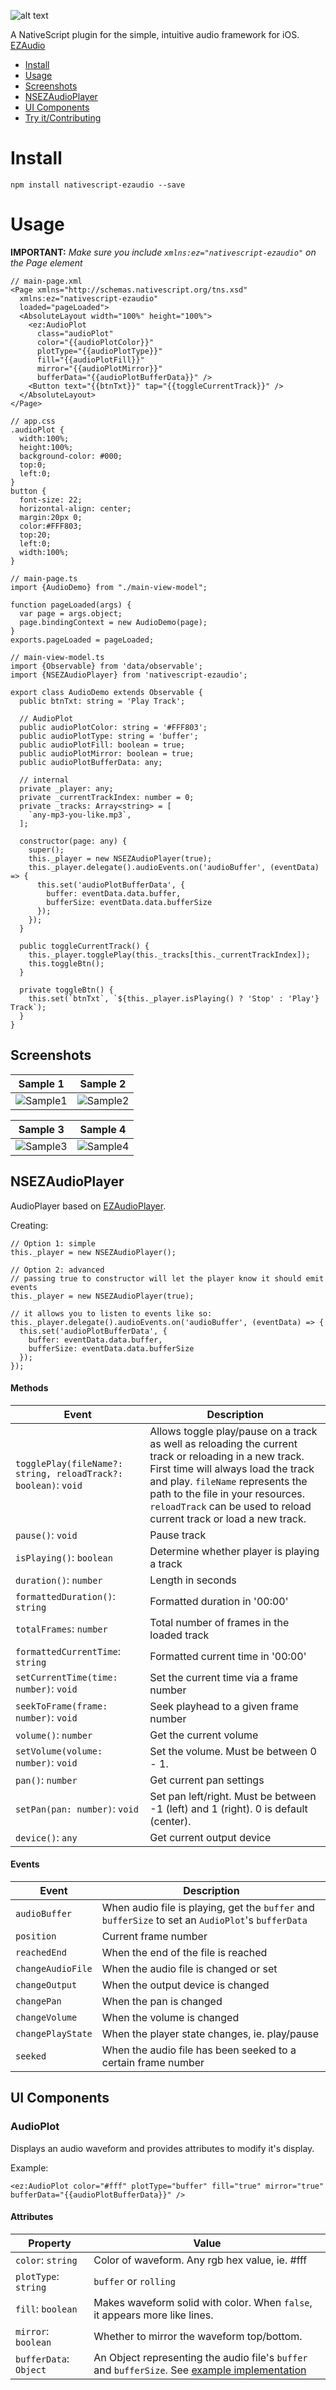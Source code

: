 ![alt text](http://i.imgur.com/ll5q68r.png "EZAudioLogo")

A NativeScript plugin for the simple, intuitive audio framework for iOS.
[EZAudio](https://github.com/syedhali/EZAudio)

* [Install](#install)
* [Usage](#usage)
* [Screenshots](#screenshots)
* [NSEZAudioPlayer](#nsezaudioplayer)
* [UI Components](#ui-components)
* [Try it/Contributing](https://github.com/NathanWalker/nativescript-ezaudio/blob/master/docs/CONTRIBUTING.md)

# Install

```
npm install nativescript-ezaudio --save
```

# Usage

**IMPORTANT:** *Make sure you include `xmlns:ez="nativescript-ezaudio"` on the Page element*

```
// main-page.xml
<Page xmlns="http://schemas.nativescript.org/tns.xsd" 
  xmlns:ez="nativescript-ezaudio"
  loaded="pageLoaded">
  <AbsoluteLayout width="100%" height="100%">
    <ez:AudioPlot 
      class="audioPlot" 
      color="{{audioPlotColor}}" 
      plotType="{{audioPlotType}}" 
      fill="{{audioPlotFill}}" 
      mirror="{{audioPlotMirror}}" 
      bufferData="{{audioPlotBufferData}}" />
    <Button text="{{btnTxt}}" tap="{{toggleCurrentTrack}}" />
  </AbsoluteLayout>
</Page>

// app.css
.audioPlot {
  width:100%;
  height:100%;
  background-color: #000;
  top:0;
  left:0;
}
button {
  font-size: 22;
  horizontal-align: center;
  margin:20px 0;
  color:#FFF803;
  top:20;
  left:0;
  width:100%;
}

// main-page.ts
import {AudioDemo} from "./main-view-model";

function pageLoaded(args) {
  var page = args.object;
  page.bindingContext = new AudioDemo(page);
}
exports.pageLoaded = pageLoaded;

// main-view-model.ts
import {Observable} from 'data/observable';
import {NSEZAudioPlayer} from 'nativescript-ezaudio';

export class AudioDemo extends Observable {
  public btnTxt: string = 'Play Track';
  
  // AudioPlot
  public audioPlotColor: string = '#FFF803';
  public audioPlotType: string = 'buffer';
  public audioPlotFill: boolean = true;
  public audioPlotMirror: boolean = true;
  public audioPlotBufferData: any;
  
  // internal
  private _player: any;
  private _currentTrackIndex: number = 0;
  private _tracks: Array<string> = [
    `any-mp3-you-like.mp3`,
  ];

  constructor(page: any) {
    super();
    this._player = new NSEZAudioPlayer(true);
    this._player.delegate().audioEvents.on('audioBuffer', (eventData) => {
      this.set('audioPlotBufferData', {
        buffer: eventData.data.buffer,
        bufferSize: eventData.data.bufferSize
      });
    });
  }

  public toggleCurrentTrack() {
    this._player.togglePlay(this._tracks[this._currentTrackIndex]);
    this.toggleBtn();  
  }
  
  private toggleBtn() {
    this.set(`btnTxt`, `${this._player.isPlaying() ? 'Stop' : 'Play'} Track`);
  }
}
```

## Screenshots

Sample 1 |  Sample 2
-------- | ---------
![Sample1](screenshots/1.png) | ![Sample2](screenshots/2.png)

Sample 3 | Sample 4
-------- | -------
![Sample3](screenshots/3.png) | ![Sample4](screenshots/4.png)

## NSEZAudioPlayer

AudioPlayer based on [EZAudioPlayer](https://github.com/syedhali/EZAudio#EZAudioPlayer).

Creating:
```
// Option 1: simple
this._player = new NSEZAudioPlayer();

// Option 2: advanced
// passing true to constructor will let the player know it should emit events
this._player = new NSEZAudioPlayer(true);

// it allows you to listen to events like so:
this._player.delegate().audioEvents.on('audioBuffer', (eventData) => {
  this.set('audioPlotBufferData', {
    buffer: eventData.data.buffer,
    bufferSize: eventData.data.bufferSize
  });
});

```

#### Methods

Event |  Description
-------- | ---------
`togglePlay(fileName?: string, reloadTrack?: boolean)`: `void` | Allows toggle play/pause on a track as well as reloading the current track or reloading in a new track. First time will always load the track and play. `fileName` represents the path to the file in your resources. `reloadTrack` can be used to reload current track or load a new track.
`pause()`: `void` | Pause track
`isPlaying()`: `boolean` | Determine whether player is playing a track
`duration()`: `number` | Length in seconds
`formattedDuration()`: `string` | Formatted duration in '00:00'
`totalFrames`: `number` | Total number of frames in the loaded track
`formattedCurrentTime`: `string` | Formatted current time in '00:00'
`setCurrentTime(time: number)`: `void` | Set the current time via a frame number
`seekToFrame(frame: number)`: `void` | Seek playhead to a given frame number
`volume()`: `number` | Get the current volume
`setVolume(volume: number)`: `void` | Set the volume. Must be between 0 - 1.
`pan()`: `number` | Get current pan settings
`setPan(pan: number)`: `void` | Set pan left/right. Must be between -1 (left) and 1 (right). 0 is default (center). 
`device()`: `any` | Get current output device

#### Events

Event |  Description
-------- | ---------
`audioBuffer` | When audio file is playing, get the `buffer` and `bufferSize` to set an `AudioPlot`'s `bufferData`
`position` | Current frame number
`reachedEnd` | When the end of the file is reached
`changeAudioFile` | When the audio file is changed or set
`changeOutput` | When the output device is changed
`changePan` | When the pan is changed
`changeVolume` | When the volume is changed
`changePlayState` | When the player state changes, ie. play/pause
`seeked` | When the audio file has been seeked to a certain frame number

## UI Components

### AudioPlot

Displays an audio waveform and provides attributes to modify it's display.

Example:
```
<ez:AudioPlot color="#fff" plotType="buffer" fill="true" mirror="true" bufferData="{{audioPlotBufferData}}" />
```

#### Attributes

Property |  Value
-------- | ---------
`color`: `string` | Color of waveform. Any rgb hex value, ie. #fff
`plotType`: `string` | `buffer` or `rolling`
`fill`: `boolean` | Makes waveform solid with color. When `false`, it appears more like lines.
`mirror`: `boolean` | Whether to mirror the waveform top/bottom.
`bufferData`: `Object` | An Object representing the audio file's `buffer` and `bufferSize`. See [example implementation](https://github.com/NathanWalker/nativescript-ezaudio/blob/master/demo/app/player/player-view-model.ts#L54-L59)

